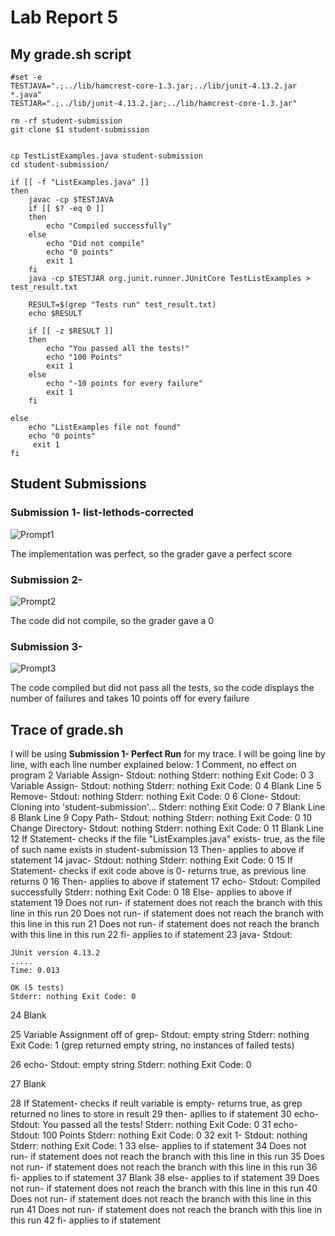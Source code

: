 # Lab Report 5

## My grade.sh script
```
#set -e
TESTJAVA=".;../lib/hamcrest-core-1.3.jar;../lib/junit-4.13.2.jar *.java"
TESTJAR=".;../lib/junit-4.13.2.jar;../lib/hamcrest-core-1.3.jar"

rm -rf student-submission
git clone $1 student-submission


cp TestListExamples.java student-submission
cd student-submission/

if [[ -f "ListExamples.java" ]]
then 
    javac -cp $TESTJAVA 
    if [[ $? -eq 0 ]]
    then
        echo "Compiled successfully"
    else 
        echo "Did not compile"
        echo "0 points"
        exit 1
    fi
    java -cp $TESTJAR org.junit.runner.JUnitCore TestListExamples > test_result.txt

    RESULT=$(grep "Tests run" test_result.txt)
    echo $RESULT

    if [[ -z $RESULT ]]
    then
        echo "You passed all the tests!"
        echo "100 Points"
        exit 1
    else
        echo "-10 points for every failure"
        exit 1
    fi

else
    echo "ListExamples file not found"
    echo "0 points"
     exit 1
fi
```

## Student Submissions

### Submission 1- list-lethods-corrected
![Prompt1](https://user-images.githubusercontent.com/70072541/204251294-bbbf0324-1b9a-4a3e-a80b-51f1d4b92fa1.png)

The implementation was perfect, so the grader gave a perfect score
### Submission 2- 
![Prompt2](https://user-images.githubusercontent.com/70072541/204251370-de2f7026-a0be-4452-ad1a-c00b964fd900.png)

The code did not compile, so the grader gave a 0
### Submission 3- 
![Prompt3](https://user-images.githubusercontent.com/70072541/204251411-19a84ce2-bf92-4d50-8d1e-c78f7a4146eb.png)

The code compiled but did not pass all the tests, so the code displays the number of failures and takes 10 points off for every failure

## Trace of grade.sh
I will be using **Submission 1- Perfect Run** for my trace. I will be going line by line, with each line number explained below:
1 Comment, no effect on program
2 Variable Assign- Stdout: nothing Stderr: nothing Exit Code: 0
3 Variable Assign- Stdout: nothing Stderr: nothing Exit Code: 0
4 Blank Line
5 Remove- Stdout: nothing Stderr: nothing Exit Code: 0
6 Clone- Stdout: Cloning into 'student-submission'... Stderr: nothing Exit Code: 0
7 Blank Line
8 Blank Line
9 Copy Path- Stdout: nothing Stderr: nothing Exit Code: 0
10 Change Directory- Stdout: nothing Stderr: nothing Exit Code: 0
11 Blank Line
12 If Statement- checks if the file "ListExamples.java" exists- true, as the file of such name exists in student-submission
13 Then- applies to above if statement
14 javac- Stdout: nothing Stderr: nothing Exit Code: 0
15 If Statement- checks if exit code above is 0- returns true, as previous line returns 0
16 Then- applies to above if statement
17 echo- Stdout: Compiled successfully Stderr: nothing Exit Code: 0
18 Else- applies to above if statement
19 Does not run- if statement does not reach the branch with this line in this run
20 Does not run- if statement does not reach the branch with this line in this run
21 Does not run- if statement does not reach the branch with this line in this run
22 fi- applies to if statement
23 java- Stdout: 
```
JUnit version 4.13.2
.....
Time: 0.013

OK (5 tests) 
Stderr: nothing Exit Code: 0
```
24 Blank 


25 Variable Assignment off of grep- Stdout: empty string Stderr: nothing Exit Code: 1 (grep returned empty string, no instances of failed tests)


26 echo- Stdout: empty string Stderr: nothing Exit Code: 0


27 Blank

28 If Statement- checks if reult variable is empty- returns true, as grep returned no lines to store in result
29 then- apllies to if statement
30 echo- Stdout: You passed all the tests! Stderr: nothing Exit Code: 0
31 echo- Stdout: 100 Points Stderr: nothing Exit Code: 0
32 exit 1- Stdout: nothing Stderr: nothing Exit Code: 1
33 else- applies to if statement
34 Does not run- if statement does not reach the branch with this line in this run
35 Does not run- if statement does not reach the branch with this line in this run
36 fi- applies to if statement
37 Blank
38 else- applies to if statement
39 Does not run- if statement does not reach the branch with this line in this run
40 Does not run- if statement does not reach the branch with this line in this run
41 Does not run- if statement does not reach the branch with this line in this run
42 fi- applies to if statement
